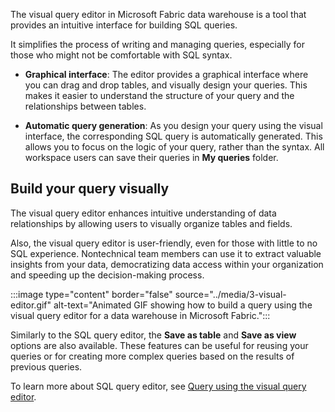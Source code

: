 The visual query editor in Microsoft Fabric data warehouse is a tool that provides an intuitive interface for building SQL queries. 

It simplifies the process of writing and managing queries, especially for those who might not be comfortable with SQL syntax.

- **Graphical interface**: The editor provides a graphical interface where you can drag and drop tables, and visually design your queries. This makes it easier to understand the structure of your query and the relationships between tables.

- **Automatic query generation**: As you design your query using the visual interface, the corresponding SQL query is automatically generated. This allows you to focus on the logic of your query, rather than the syntax. All workspace users can save their queries in **My queries** folder.

## Build your query visually

The visual query editor enhances intuitive understanding of data relationships by allowing users to visually organize tables and fields.

Also, the visual query editor is user-friendly, even for those with little to no SQL experience. Nontechnical team members can use it to extract valuable insights from your data, democratizing data access within your organization and speeding up the decision-making process.

:::image type="content" border="false" source="../media/3-visual-editor.gif" alt-text="Animated GIF showing how to build a query using the visual query editor for a data warehouse in Microsoft Fabric.":::

Similarly to the SQL query editor, the **Save as table** and **Save as view** options are also available. These features can be useful for reusing your queries or for creating more complex queries based on the results of previous queries.

To learn more about SQL query editor, see [Query using the visual query editor](/fabric/data-warehouse/visual-query-editor?azure-portal=true).
